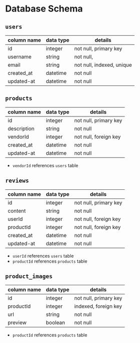 # **Database Schema**

## `users`

| column name | data type | details                   |
|-------------|-----------|---------------------------|
| id          | integer   | not null, primary key     |
| username    | string    | not null,                 |
| email       | string    | not null, indexed, unique |
| created_at  | datetime  | not null                  |
| updated-at  | datetime  | not null                  |

## `products`

| column name | data type | details               |
|-------------|-----------|-----------------------|
| id          | integer   | not null, primary key |
| description | string    | not null              |
| vendorId    | integer   | not null, foreign key |
| created_at  | datetime  | not null              |
| updated-at  | datetime  | not null              |

* `vendorId` references `users` table

## `reviews`

| column name   | data type | details               |
|---------------|-----------|-----------------------|
| id            | integer   | not null, primary key |
| content       | string    | not null              |
| userId        | integer   | not null, foreign key |
| productId     | integer   | not null, foreign key |
| created_at    | datetime  | not null              |
| updated-at    | datetime  | not null              |

* `userId` references `users` table
* `productId` references `products` table

## `product_images`

| column name   | data type | details                        |
|---------------|-----------|--------------------------------|
| id            | integer   | not null, primary key          |
| productId     | integer   | indexed, foreign key           |
| url           | string    | not null                       |
| preview       | boolean   | not null                       |

* `productId` references `products` table
